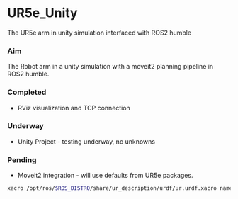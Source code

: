 # UR5e_Unity
The UR5e arm in unity simulation interfaced with ROS2 humble

### Aim
The Robot arm in a unity simulation with a moveit2 planning pipeline in ROS2 humble.

### Completed
* RViz visualization and TCP connection

### Underway
* Unity Project - testing underway, no unknowns

### Pending
* Moveit2 integration - will use defaults from UR5e packages.
```bash
xacro /opt/ros/$ROS_DISTRO/share/ur_description/urdf/ur.urdf.xacro name:=ur5e ur_type:=ur5e > ur5e.urdf
```
